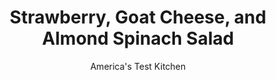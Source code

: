 ---
layout: ../../layouts/MarkdownPostLayout.astro
title: Strawberry, Goat Cheese, and Almond Spinach Salad
author: America's Test Kitchen
pubDate: 2023-03-15
description: "A bacon dressing tastes great, but we wanted a fresher approach to this typically rich, heavy salad."
image_url: https://res.cloudinary.com/hksqkdlah/image/upload/ar_1:1,c_fill,dpr_2.0,f_auto,fl_lossy.progressive.strip_profile,g_faces:auto,q_auto:low,w_344/SFS_Wilted_Spinach_Salad_with_Strawberries-Goat_Cheese-and_Almonds_327_1_qjlae6
tags: ["Side Dishes","Quick","Salads"]
calories: 1086
protein: 5
carbohydrates: 10
fats: 
fiber: 2
ingredients: ["1/3 cup, crumbled goat cheese","1/4 cup, extra virgin olive oil","1 , zest strip (3 inches) from 1 grapefruit","1 1/2 tablespoons, juice from 1 grapefruit (see note)","1 , shallot, minced","2 teaspoons, sugar","1 , (10-ounce) bag curly-leaf spinach, stemmed and torn into bite-sized pieces","6 , strawberries, hulled and sliced thin","1/4 cup, toasted sliced almonds",", Salt and pepper"]
serves: 6
time: "30 minutes"
instructions: ["Place cheese on plate and freeze until slightly firm, about 15 minutes.","Heat oil, zest, shallot, and sugar in Dutch oven over medium-low heat until shallot is softened, about 5 minutes. Remove pot from heat, discard zest, stir in grapefruit juice, and add spinach; cover, allowing spinach to steam until just beginning to wilt, about 30 seconds.","Transfer steamed spinach and hot dressing to large bowl. Add strawberries, almonds, and cheese and toss to combine. Season with salt and pepper. Serve."]
nutrition: ["422 mg Potassium","88 mg Phosphorus","88 mg Calcium","1 mg Iron","62 mg Magnesium","310 mg Sodium","14 g Fat","8 g Monounsaturated","1 g Polyunsaturated","32 mg Vitamin C","4 mg Cholesterol","2 g Saturated","2 g Fiber","104 µg Folate (food)","6 g Sugars","234 µg Vitamin K","102 g Water","10 g Carbs","104 µg Folate equivalent (total)","5 g Protein","3 mg Vitamin E","251 µg Vitamin A","181 kcal Energy","1 g Sugars, added","1086 calories"]
notes: "We recommend slightly sweet Ruby Red grapefruit for this salad."
---